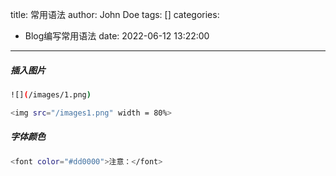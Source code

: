 title: 常用语法
author: John Doe
tags: []
categories:
  - Blog编写常用语法
date: 2022-06-12 13:22:00
---
##### 插入图片

``` bash
![](/images/1.png)

<img src="/images1.png" width = 80%>
```

##### 字体颜色

``` bash
<font color="#dd0000">注意：</font>
```